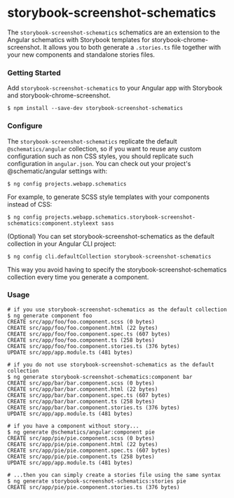 # storybook-screenshot-schematics

The `storybook-screenshot-schematics` schematics are an extension to the Angular schematics with Storybook templates for storybook-chrome-screenshot. It allows you to both generate a `.stories.ts` file together with your new components and standalone stories files.

### Getting Started

Add `storybook-screenshot-schematics` to your Angular app with Storybook and storybook-chrome-screenshot.

```shell
$ npm install --save-dev storybook-screenshot-schematics
```

### Configure

The `storybook-screenshot-schematics` replicate the default `@schematics/angular` collection, so if you want to reuse any custom configuration such as non CSS styles, you should replicate such configuration in `angular.json`. You can check out your project's @schematic/angular settings with:

```shell
$ ng config projects.webapp.schematics
```

For example, to generate SCSS style templates with your components instead of CSS:

```shell
$ ng config projects.webapp.schematics.storybook-screenshot-schematics:component.styleext sass
```

(Optional) You can set storybook-screenshot-schematics as the default collection in your Angular CLI project:

```shell
$ ng config cli.defaultCollection storybook-screenshot-schematics
```

This way you avoid having to specify the storybook-screenshot-schematics collection every time you generate a component.

### Usage

```shell
# if you use storybook-screenshot-schematics as the default collection
$ ng generate component foo
CREATE src/app/foo/foo.component.scss (0 bytes)
CREATE src/app/foo/foo.component.html (22 bytes)
CREATE src/app/foo/foo.component.spec.ts (607 bytes)
CREATE src/app/foo/foo.component.ts (258 bytes)
CREATE src/app/foo/foo.component.stories.ts (376 bytes)
UPDATE src/app/app.module.ts (481 bytes)

# if you do not use storybook-screenshot-schematics as the default collection
$ ng generate storybook-screenshot-schematics:component bar
CREATE src/app/bar/bar.component.scss (0 bytes)
CREATE src/app/bar/bar.component.html (22 bytes)
CREATE src/app/bar/bar.component.spec.ts (607 bytes)
CREATE src/app/bar/bar.component.ts (258 bytes)
CREATE src/app/bar/bar.component.stories.ts (376 bytes)
UPDATE src/app/app.module.ts (481 bytes)

# if you have a component without story...
$ ng generate @schematics/angular:component pie
CREATE src/app/pie/pie.component.scss (0 bytes)
CREATE src/app/pie/pie.component.html (22 bytes)
CREATE src/app/pie/pie.component.spec.ts (607 bytes)
CREATE src/app/pie/pie.component.ts (258 bytes)
UPDATE src/app/app.module.ts (481 bytes)

# ...then you can simply create a stories file using the same syntax
$ ng generate storybook-screenshot-schematics:stories pie
CREATE src/app/pie/pie.component.stories.ts (376 bytes)
```
